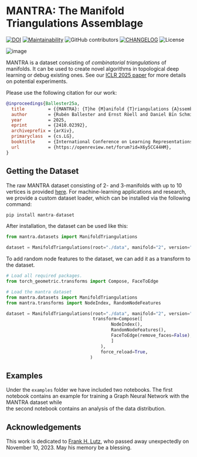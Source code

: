 # MANTRA: The Manifold Triangulations Assemblage


[![DOI](https://zenodo.org/badge/DOI/10.5281/zenodo.14103581.svg)](https://doi.org/10.5281/zenodo.14103581) [![Maintainability](https://api.codeclimate.com/v1/badges/82f86d7e2f0aae342055/maintainability)](https://codeclimate.com/github/aidos-lab/MANTRA/maintainability) ![GitHub contributors](https://img.shields.io/github/contributors/aidos-lab/MANTRA) [![CHANGELOG](https://img.shields.io/badge/Changelog--default)](https://github.com/aidos-lab/mantra/blob/main/CHANGELOG.md) ![License](https://img.shields.io/github/license/aidos-lab/MANTRA) 

![image](_static/manifold_triangulation_orbit.gif)

MANTRA is a dataset consisting of *combinatorial triangulations* of
manifolds. It can be used to create novel algorithms in topological
deep learning or debug existing ones. See our [ICLR 2025 paper](https://openreview.net/pdf?id=X6y5CC44HM) for more details on potential experiments.

Please use the following citation for our work:

```bibtex
@inproceedings{Ballester25a,
  title         = {{MANTRA}: {T}he {M}anifold {T}riangulations {A}ssemblage},
  author        = {Rubén Ballester and Ernst Röell and Daniel Bīn Schmid and Mathieu Alain and Sergio Escalera and Carles Casacuberta and Bastian Rieck},
  year          = 2025,
  eprint        = {2410.02392},
  archiveprefix = {arXiv},
  primaryclass  = {cs.LG},
  booktitle     = {International Conference on Learning Representations},
  url           = {https://openreview.net/forum?id=X6y5CC44HM},
}
```

## Getting the Dataset

The raw MANTRA dataset consisting of $2$- and $3$-manifolds with up to $10$ vertices 
is provided [here](https://github.com/aidos-lab/mantra/releases/latest). 
For machine-learning applications and research, we provide a custom
dataset loader, which can be installed via the following command:

```python
pip install mantra-dataset
```

After installation, the dataset can be used like this:

```python
from mantra.datasets import ManifoldTriangulations

dataset = ManifoldTriangulations(root="./data", manifold="2", version="latest")
```

To add random node features to the dataset, we can add it as a transform to the dataset.

```python
# Load all required packages. 
from torch_geometric.transforms import Compose, FaceToEdge

# Load the mantra dataset
from mantra.datasets import ManifoldTriangulations
from mantra.transforms import NodeIndex, RandomNodeFeatures

dataset = ManifoldTriangulations(root="./data", manifold="2", version="latest",
                                 transform=Compose([
                                        NodeIndex(),
                                        RandomNodeFeatures(),
                                        FaceToEdge(remove_faces=False),
                                        ]
                                    ),
                                    force_reload=True,
                                )

```

## Examples 

Under the `examples` folder we have included two notebooks. The first notebook 
contains an example for training a Graph Neural Network with the MANTRA dataset while  
the second notebook contains an analysis of the data distribution.


## Acknowledgements

This work is dedicated to [Frank H. Lutz](https://www3.math.tu-berlin.de/IfM/Nachrufe/Frank_Lutz/stellar/),
who passed away unexpectedly on November 10, 2023. May his memory be
a blessing.
